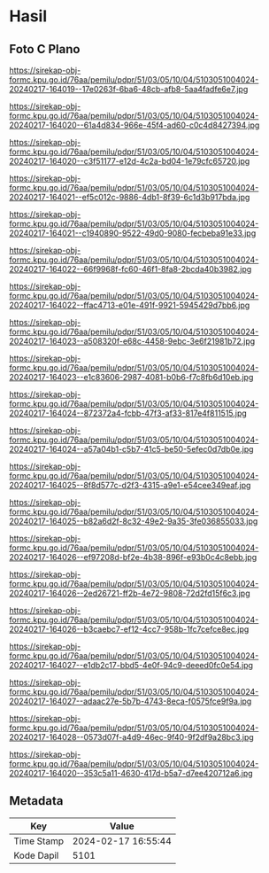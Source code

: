 # Hasil

## Foto C Plano

https://sirekap-obj-formc.kpu.go.id/76aa/pemilu/pdpr/51/03/05/10/04/5103051004024-20240217-164019--17e0263f-6ba6-48cb-afb8-5aa4fadfe6e7.jpg

https://sirekap-obj-formc.kpu.go.id/76aa/pemilu/pdpr/51/03/05/10/04/5103051004024-20240217-164020--61a4d834-966e-45f4-ad60-c0c4d8427394.jpg

https://sirekap-obj-formc.kpu.go.id/76aa/pemilu/pdpr/51/03/05/10/04/5103051004024-20240217-164020--c3f51177-e12d-4c2a-bd04-1e79cfc65720.jpg

https://sirekap-obj-formc.kpu.go.id/76aa/pemilu/pdpr/51/03/05/10/04/5103051004024-20240217-164021--ef5c012c-9886-4db1-8f39-6c1d3b917bda.jpg

https://sirekap-obj-formc.kpu.go.id/76aa/pemilu/pdpr/51/03/05/10/04/5103051004024-20240217-164021--c1940890-9522-49d0-9080-fecbeba91e33.jpg

https://sirekap-obj-formc.kpu.go.id/76aa/pemilu/pdpr/51/03/05/10/04/5103051004024-20240217-164022--66f9968f-fc60-46f1-8fa8-2bcda40b3982.jpg

https://sirekap-obj-formc.kpu.go.id/76aa/pemilu/pdpr/51/03/05/10/04/5103051004024-20240217-164022--ffac4713-e01e-491f-9921-5945429d7bb6.jpg

https://sirekap-obj-formc.kpu.go.id/76aa/pemilu/pdpr/51/03/05/10/04/5103051004024-20240217-164023--a508320f-e68c-4458-9ebc-3e6f21981b72.jpg

https://sirekap-obj-formc.kpu.go.id/76aa/pemilu/pdpr/51/03/05/10/04/5103051004024-20240217-164023--e1c83606-2987-4081-b0b6-f7c8fb6d10eb.jpg

https://sirekap-obj-formc.kpu.go.id/76aa/pemilu/pdpr/51/03/05/10/04/5103051004024-20240217-164024--872372a4-fcbb-47f3-af33-817e4f811515.jpg

https://sirekap-obj-formc.kpu.go.id/76aa/pemilu/pdpr/51/03/05/10/04/5103051004024-20240217-164024--a57a04b1-c5b7-41c5-be50-5efec0d7db0e.jpg

https://sirekap-obj-formc.kpu.go.id/76aa/pemilu/pdpr/51/03/05/10/04/5103051004024-20240217-164025--8f8d577c-d2f3-4315-a9e1-e54cee349eaf.jpg

https://sirekap-obj-formc.kpu.go.id/76aa/pemilu/pdpr/51/03/05/10/04/5103051004024-20240217-164025--b82a6d2f-8c32-49e2-9a35-3fe036855033.jpg

https://sirekap-obj-formc.kpu.go.id/76aa/pemilu/pdpr/51/03/05/10/04/5103051004024-20240217-164026--ef97208d-bf2e-4b38-896f-e93b0c4c8ebb.jpg

https://sirekap-obj-formc.kpu.go.id/76aa/pemilu/pdpr/51/03/05/10/04/5103051004024-20240217-164026--2ed26721-ff2b-4e72-9808-72d2fd15f6c3.jpg

https://sirekap-obj-formc.kpu.go.id/76aa/pemilu/pdpr/51/03/05/10/04/5103051004024-20240217-164026--b3caebc7-ef12-4cc7-958b-1fc7cefce8ec.jpg

https://sirekap-obj-formc.kpu.go.id/76aa/pemilu/pdpr/51/03/05/10/04/5103051004024-20240217-164027--e1db2c17-bbd5-4e0f-94c9-deeed0fc0e54.jpg

https://sirekap-obj-formc.kpu.go.id/76aa/pemilu/pdpr/51/03/05/10/04/5103051004024-20240217-164027--adaac27e-5b7b-4743-8eca-f0575fce9f9a.jpg

https://sirekap-obj-formc.kpu.go.id/76aa/pemilu/pdpr/51/03/05/10/04/5103051004024-20240217-164028--0573d07f-a4d9-46ec-9f40-9f2df9a28bc3.jpg

https://sirekap-obj-formc.kpu.go.id/76aa/pemilu/pdpr/51/03/05/10/04/5103051004024-20240217-164020--353c5a11-4630-417d-b5a7-d7ee420712a6.jpg


## Metadata

| Key        | Value               |
| ---------- | ------------------- |
| Time Stamp | 2024-02-17 16:55:44 |
| Kode Dapil | 5101                |




